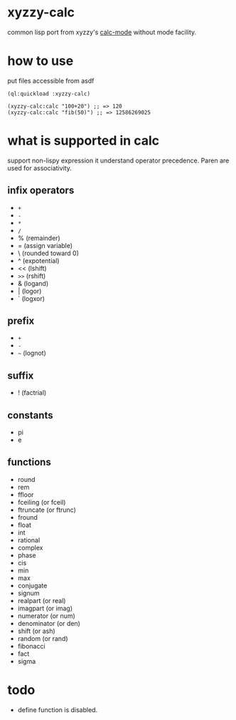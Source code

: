 # xyzzy-calc
common lisp port from xyzzy's [calc-mode](https://github.com/xyzzy-022/xyzzy/blob/develop/lisp/calc.l)
without mode facility.

# how to use
put files accessible from asdf

```
(ql:quickload :xyzzy-calc)
```

```
(xyzzy-calc:calc "100+20") ;; => 120
(xyzzy-calc:calc "fib(50)") ;; => 12586269025
```

# what is supported in calc
support non-lispy expression it understand operator precedence.
Paren are used for associativity.

## infix operators

 * ``+``
 * ``-``
 * ``*``
 * ``/``
 * % (remainder)
 * = (assign variable)
 * \ (rounded toward 0)
 * ^ (expotential)
 * << (lshift)
 * ``>>`` (rshift)
 * &  (logand)
 * |  (logor)
 * `  (logxor)

## prefix
 * ``+``
 * ``-``
 * ``~`` (lognot)

## suffix
 * ! (factrial)

## constants
 * pi
 * e

## functions
 * round
 * rem
 * ffloor
 * fceiling (or fceil)
 * ftruncate (or ftrunc)
 * fround
 * float
 * int
 * rational
 * complex
 * phase
 * cis
 * min
 * max
 * conjugate
 * signum
 * realpart (or real)
 * imagpart (or imag)
 * numerator (or num)
 * denominator (or den)
 * shift (or ash)
 * random (or rand)
 * fibonacci
 * fact
 * sigma

# todo
 * define function is disabled.
